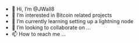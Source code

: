 - 👋 Hi, I’m @JWall8
- 👀 I’m interested in Bitcoin related projects
- 🌱 I’m currently learning setting up a lightning node
- 💞️ I’m looking to collaborate on ...
- 📫 How to reach me ...

<!---
JWall8/JWall8 is a ✨ special ✨ repository because its `README.md` (this file) appears on your GitHub profile.
You can click the Preview link to take a look at your changes.
--->
